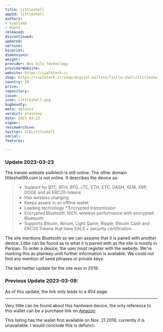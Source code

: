 ```yaml
---
title: Littleshell
appId: littleshell
authors:
- kiwilamb
- danny
released: 
discontinued: 
updated: 
version: 
binaries: 
dimensions: 
weight: 
provider: New Silk Technology
providerWebsite: 
website: https://sialktech.ir
shop: https://sialktech.ir/shop/digital-wallets/little-shell/littleshell-cryptocurrency-hardware-wallet/
country: IR
price: 
repository: 
issue: 
icon: littleshell.png
bugbounty: 
meta: defunct
verdict: plainkey
date: 2023-03-23
signer: 
reviewArchive: 
twitter: CCELittleshell
social: 
features: 

---
```


### Update 2023-03-23

The Iranian website sialktech is still online. The other domain littleshell99.com is not online. 
It describes the device as: 

> - Support for BTC, BTH, BTG, LTC, ETH, ETC, DASH, XEM, XRP, DOGE and all ERC20-tokens
> - Has wireless charging
> - Keeps assets in an offline wallet
> - Leading technology * Encrypted transmission
> - Encrypted Bluetooth 100% wireless performance with encrypted Bluetooth
> - Supports Bitcoin, Atrium, Light Quinn, Ripple, Bitcoin Cash and ERC20 Tokens that have EAL5 + security certification.

The site mentions Bluetooth so we can assume that it is paired with another device. Little can be found as to what it is paired with as the site is mostly in Persian. To order a device, the user must register with the website. We're marking this as plainkey until further information is available. We could not find any mention of seed phrases or private keys.

The last twitter update for the site was in 2019.


### Previous Update 2023-03-09: 

As of this update, the link only leads to a 404 page.

---

Very little can be found about this hardware device, the only reference to this wallet can be a purchase link on [Amazon](https://www.amazon.ca/Littleshell-Cryptocurrency-Hardware-Wallet-ERC20-tokens/dp/B07KPT79RN) 

This listing has the wallet first available on Nov. 21 2018, currently it is unavailable. I would conclude this is defunct.